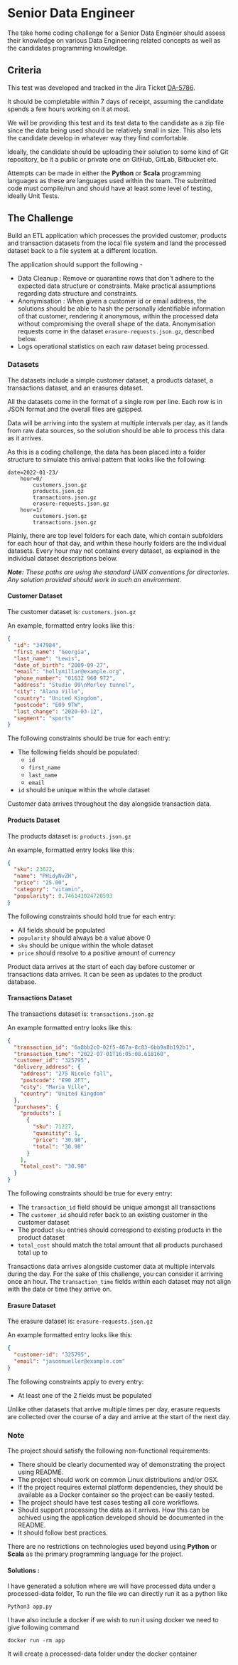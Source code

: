 # Senior Data Engineer

The take home coding challenge for a Senior Data Engineer should assess their
knowledge on various Data Engineering related concepts as well as the
candidates programming knowledge.

## Criteria

This test was developed and tracked in the Jira Ticket
[DA-5786](https://hbidigital.atlassian.net/browse/DA-5786).

It should be completable within 7 days of receipt, assuming the candidate
spends a few hours working on it at most.

We will be providing this test and its test data to the candidate as a zip file
since the data being used should be relatively small in size. This also lets
the candidate develop in whatever way they find comfortable.

Ideally, the candidate should be uploading their solution to some kind of Git
repository, be it a public or private one on GitHub, GitLab, Bitbucket etc.

Attempts can be made in either the **Python** or **Scala** programming
languages as these are languages used within the team. The submitted code must
compile/run and should have at least some level of testing, ideally Unit Tests.

## The Challenge

Build an ETL application which processes the provided customer, products and transaction datasets from the local file system and land the processed dataset back to a file system at a different location. 

The application should support the following -
- Data Cleanup : Remove or quarantine rows that don't adhere to the expected data structure or constraints. Make practical assumptions regarding data structure and constraints.
- Anonymisation : When given a customer id or email address, the solutions should be able to hash the personally identifiable information of that customer, rendering it anonymous, within the processed data without compromising the overall shape of the data. Anonymisation requests come in the dataset `erasure-requests.json.gz`, described below.
- Logs operational statistics on each raw dataset being processed.


### Datasets

The datasets include a simple customer dataset, a products dataset, a
transactions dataset, and an erasures dataset.

All the datasets come in the format of a single row per line. Each row is in
JSON format and the overall files are gzipped.

Data will be arriving into the system at multiple intervals per day, as it
lands from raw data sources, so the solution should be able to process this
data as it arrives.

As this is a coding challenge, the data has been placed into a folder structure
to simulate this arrival pattern that looks like the following:

```text
date=2022-01-23/
    hour=0/
        customers.json.gz
        products.json.gz
        transactions.json.gz
        erasure-requests.json.gz
    hour=1/
        customers.json.gz
        transactions.json.gz
```

Plainly, there are top level folders for each date, which contain subfolders
for each hour of that day, and within these hourly folders are the individual
datasets. Every hour may not contains every dataset, as explained in the
individual dataset descriptions below.

***Note:** These paths are using the standard UNIX conventions for directories.
Any solution provided should work in such an environment.*

#### Customer Dataset

The customer dataset is: `customers.json.gz`

An example, formatted entry looks like this:

```json
{
  "id": "347984",
  "first_name": "Georgia",
  "last_name": "Lewis",
  "date_of_birth": "2009-09-27",
  "email": "hollymillar@example.org",
  "phone_number": "01632 960 972",
  "address": "Studio 99\nMorley tunnel",
  "city": "Alana Ville",
  "country": "United Kingdom",
  "postcode": "E09 9TW",
  "last_change": "2020-03-12",
  "segment": "sports"
}
```

The following constraints should be true for each entry:

- The following fields should be populated:
  * `id`
  * `first_name`
  * `last_name`
  * `email`
- `id` should be unique within the whole dataset

Customer data arrives throughout the day alongside transaction data.

#### Products Dataset

The products dataset is: `products.json.gz`

An example, formatted entry looks like this:

```json
{
  "sku": 23822,
  "name": "PHidyNvZH",
  "price": "25.00",
  "category": "vitamin",
  "popularity": 0.746141024720593
}
```

The following constraints should hold true for each entry:

- All fields should be populated
- `popularity` should always be a value above 0
- `sku` should be unique within the whole dataset
- `price` should resolve to a positive amount of currency

Product data arrives at the start of each day before customer or transactions
data arrives. It can be seen as updates to the product database.

#### Transactions Dataset

The transactions dataset is: `transactions.json.gz`

An example formatted entry looks like this:

```json
{
  "transaction_id": "6a8bb2c0-02f5-467a-8c83-6bb9a8b192b1",
  "transaction_time": "2022-07-01T16:05:08.618160",
  "customer_id": "325795",
  "delivery_address": {
    "address": "275 Nicole fall",
    "postcode": "E90 2FT",
    "city": "Maria Ville",
    "country": "United Kingdom"
  },
  "purchases": {
    "products": [
      {
        "sku": 71227,
        "quanitity": 1,
        "price": "30.98",
        "total": "30.98"
      }
    ],
    "total_cost": "30.98"
  }
}
```

The following constraints should be true for every entry:

- The `transaction_id` field should be unique amongst all transactions
- The `customer_id` should refer back to an existing customer in the customer
  dataset
- The product `sku` entries should correspond to existing products in the
  product dataset
-  `total_cost` should match the total amount that all products purchased total
   up to

Transactions data arrives alongside customer data at multiple intervals during
the day. For the sake of this challenge, you can consider it arriving once an
hour. The `transaction_time` fields within each dataset may not align with the
date or time they arrive on.

#### Erasure Dataset

The erasure dataset is: `erasure-requests.json.gz`

An example formatted entry looks like this:

```json
{
  "customer-id": "325795",
  "email": "jasonmueller@example.com"
}
```

The following constraints apply to every entry:

- At least one of the 2 fields must be populated

Unlike other datasets that arrive multiple times per day, erasure requests
are collected over the course of a day and arrive at the start of the next day.

### Note

The project should satisfy the following non-functional requirements:

- There should be clearly documented way of demonstrating the project using README.
- The project should work on common Linux distributions and/or OSX.
- If the project requires external platform dependencies, they should be available as a Docker container so the project can be easily tested.
- The project should have test cases testing all core workflows.
- Should support processing the data as it arrives. How this can be achived using the application developed should be documented in the README.
- It should follow best practices.

There are no restrictions on technologies used beyond using **Python** or **Scala** as the primary programming language for the project.


#### Solutions : 
I have generated a solution where we will have processed data under a processed-data folder, 
To run the file we can directly run it as a python like

```Python3 app.py```

I have also include a docker if we wish to run it using docker we need to give following command

```docker build -t app .
docker run -rm app
```

It will create a processed-data folder under the docker container
